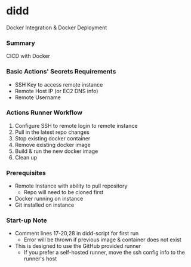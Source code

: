 # didd
Docker Integration & Docker Deployment

### Summary
CICD with Docker

### Basic Actions' Secrets Requirements
* SSH Key to access remote instance
* Remote Host IP (or EC2 DNS info)
* Remote Username

### Actions Runner Workflow
1. Configure SSH to remote login to remote instance
2. Pull in the latest repo changes
3. Stop existing docker container
4. Remove existing docker image
5. Build & run the new docker image
6. Clean up

### Prerequisites
* Remote Instance with ability to pull repository
  * Repo will need to be cloned first
* Docker running on instance
* Git installed on instance

### Start-up Note
* Comment lines 17-20,28 in didd-script for first run
  * Error will be thrown if previous image & container does not exist
* This is designed to use the GitHub provided runner
  * If you prefer a self-hosted runner, move the ssh config info to the runner's host 